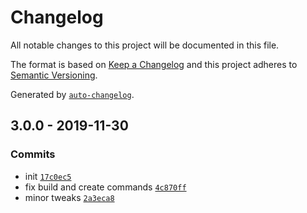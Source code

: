 # Changelog

All notable changes to this project will be documented in this file.

The format is based on [Keep a Changelog](https://keepachangelog.com/en/1.0.0/)
and this project adheres to [Semantic Versioning](https://semver.org/spec/v2.0.0.html).

Generated by [`auto-changelog`](https://github.com/CookPete/auto-changelog).

## 3.0.0 - 2019-11-30

### Commits

- init [`17c0ec5`](https://github.com/sw-yx/rincewind/commit/17c0ec5f1ba8d28dbfcd6ac5fc6a527d7d397897)
- fix build and create commands [`4c870ff`](https://github.com/sw-yx/rincewind/commit/4c870ffba2d077002793aaaf24494fd232f09072)
- minor tweaks [`2a3eca8`](https://github.com/sw-yx/rincewind/commit/2a3eca8b4fcfda66e97522998eb93f3f05e0c94c)

